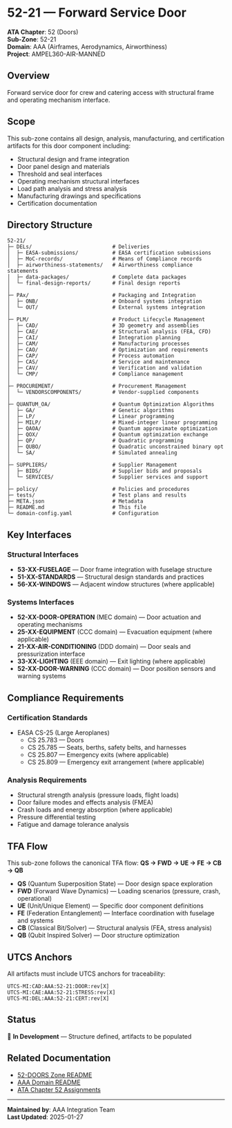 # 52-21 — Forward Service Door

**ATA Chapter**: 52 (Doors)  
**Sub-Zone**: 52-21  
**Domain**: AAA (Airframes, Aerodynamics, Airworthiness)  
**Project**: AMPEL360-AIR-MANNED

## Overview

Forward service door for crew and catering access with structural frame and operating mechanism interface.

## Scope

This sub-zone contains all design, analysis, manufacturing, and certification artifacts for this door component including:
- Structural design and frame integration
- Door panel design and materials
- Threshold and seal interfaces
- Operating mechanism structural interfaces
- Load path analysis and stress analysis
- Manufacturing drawings and specifications
- Certification documentation

## Directory Structure

```
52-21/
├─ DELs/                          # Deliveries
│  ├─ EASA-submissions/           # EASA certification submissions
│  ├─ MoC-records/                # Means of Compliance records
│  ├─ airworthiness-statements/   # Airworthiness compliance statements
│  ├─ data-packages/              # Complete data packages
│  └─ final-design-reports/       # Final design reports
│
├─ PAx/                           # Packaging and Integration
│  ├─ ONB/                        # Onboard systems integration
│  └─ OUT/                        # External systems integration
│
├─ PLM/                           # Product Lifecycle Management
│  ├─ CAD/                        # 3D geometry and assemblies
│  ├─ CAE/                        # Structural analysis (FEA, CFD)
│  ├─ CAI/                        # Integration planning
│  ├─ CAM/                        # Manufacturing processes
│  ├─ CAO/                        # Optimization and requirements
│  ├─ CAP/                        # Process automation
│  ├─ CAS/                        # Service and maintenance
│  ├─ CAV/                        # Verification and validation
│  └─ CMP/                        # Compliance management
│
├─ PROCUREMENT/                   # Procurement Management
│  └─ VENDORSCOMPONENTS/          # Vendor-supplied components
│
├─ QUANTUM_OA/                    # Quantum Optimization Algorithms
│  ├─ GA/                         # Genetic algorithms
│  ├─ LP/                         # Linear programming
│  ├─ MILP/                       # Mixed-integer linear programming
│  ├─ QAOA/                       # Quantum approximate optimization
│  ├─ QOX/                        # Quantum optimization exchange
│  ├─ QP/                         # Quadratic programming
│  ├─ QUBO/                       # Quadratic unconstrained binary opt
│  └─ SA/                         # Simulated annealing
│
├─ SUPPLIERS/                     # Supplier Management
│  ├─ BIDS/                       # Supplier bids and proposals
│  └─ SERVICES/                   # Supplier services and support
│
├─ policy/                        # Policies and procedures
├─ tests/                         # Test plans and results
├─ META.json                      # Metadata
├─ README.md                      # This file
└─ domain-config.yaml             # Configuration
```

## Key Interfaces

### Structural Interfaces
- **53-XX-FUSELAGE** — Door frame integration with fuselage structure
- **51-XX-STANDARDS** — Structural design standards and practices
- **56-XX-WINDOWS** — Adjacent window structures (where applicable)

### Systems Interfaces
- **52-XX-DOOR-OPERATION** (MEC domain) — Door actuation and operating mechanisms
- **25-XX-EQUIPMENT** (CCC domain) — Evacuation equipment (where applicable)
- **21-XX-AIR-CONDITIONING** (DDD domain) — Door seals and pressurization interface
- **33-XX-LIGHTING** (EEE domain) — Exit lighting (where applicable)
- **52-XX-DOOR-WARNING** (CCC domain) — Door position sensors and warning systems

## Compliance Requirements

### Certification Standards
- EASA CS-25 (Large Aeroplanes)
  - CS 25.783 — Doors
  - CS 25.785 — Seats, berths, safety belts, and harnesses
  - CS 25.807 — Emergency exits (where applicable)
  - CS 25.809 — Emergency exit arrangement (where applicable)

### Analysis Requirements
- Structural strength analysis (pressure loads, flight loads)
- Door failure modes and effects analysis (FMEA)
- Crash loads and energy absorption (where applicable)
- Pressure differential testing
- Fatigue and damage tolerance analysis

## TFA Flow

This sub-zone follows the canonical TFA flow:
**QS → FWD → UE → FE → CB → QB**

- **QS** (Quantum Superposition State) — Door design space exploration
- **FWD** (Forward Wave Dynamics) — Loading scenarios (pressure, crash, operational)
- **UE** (Unit/Unique Element) — Specific door component definitions
- **FE** (Federation Entanglement) — Interface coordination with fuselage and systems
- **CB** (Classical Bit/Solver) — Structural analysis (FEA, stress analysis)
- **QB** (Qubit Inspired Solver) — Door structure optimization

## UTCS Anchors

All artifacts must include UTCS anchors for traceability:
```
UTCS-MI:CAD:AAA:52-21:DOOR:rev[X]
UTCS-MI:CAE:AAA:52-21:STRESS:rev[X]
UTCS-MI:DEL:AAA:52-21:CERT:rev[X]
```

## Status

🚧 **In Development** — Structure defined, artifacts to be populated

## Related Documentation

- [52-DOORS Zone README](../../README.md)
- [AAA Domain README](../../../../README.md)
- [ATA Chapter 52 Assignments](../../../../../../../1-DIMENSIONS/CANONICAL-TAXONOMY/ata-chapters.csv)

---

**Maintained by**: AAA Integration Team  
**Last Updated**: 2025-01-27
